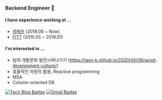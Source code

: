 ### Backend Engineer 👋
#### I have experience working at ...  

- [위메프](https://wemakeprice.com) (2019.08 ~ Now)  
- [FITT](https://fitt.kr) (2015.05 ~ 2019.01)

#### I'm interested in ...

- 팀의 개발문화 발전시켜나가기 (https://taes-k.github.io/2020/04/08/good-development-culture/)
- 효율적인 자원의 활용, Reactive programming
- MSA
- Column-oriented DB

[![Tech Blog Badge](http://img.shields.io/badge/-Tech%20blog-black?style=flat-square&logo=github&link=https://taes-k.github.io/)](https://taes-k.github.io/)
[![Gmail Badge](https://img.shields.io/badge/Gmail-d14836?style=flat-square&logo=Gmail&logoColor=white&link=mailto:cobura12@gmail.com)](mailto:cobura12@gmail.com)
	

  
<!--
**taes-k/taes-k** is a ✨ _special_ ✨ repository because its `README.md` (this file) appears on your GitHub profile.

Here are some ideas to get you started:

- 🔭 I’m currently working on ...
- 🌱 I’m currently learning ...
- 👯 I’m looking to collaborate on ...
- 🤔 I’m looking for help with ...
- 💬 Ask me about ...
- 📫 How to reach me: ...
- 😄 Pronouns: ...
- ⚡ Fun fact: ...
-->
